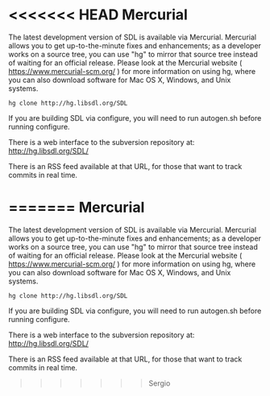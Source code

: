 <<<<<<< HEAD
Mercurial
=========

The latest development version of SDL is available via Mercurial.
Mercurial allows you to get up-to-the-minute fixes and enhancements;
as a developer works on a source tree, you can use "hg" to mirror that
source tree instead of waiting for an official release. Please look
at the Mercurial website ( https://www.mercurial-scm.org/ ) for more
information on using hg, where you can also download software for
Mac OS X, Windows, and Unix systems.

    hg clone http://hg.libsdl.org/SDL

If you are building SDL via configure, you will need to run autogen.sh
before running configure.

There is a web interface to the subversion repository at:
	http://hg.libsdl.org/SDL/

There is an RSS feed available at that URL, for those that want to
track commits in real time.

=======
Mercurial
=========

The latest development version of SDL is available via Mercurial.
Mercurial allows you to get up-to-the-minute fixes and enhancements;
as a developer works on a source tree, you can use "hg" to mirror that
source tree instead of waiting for an official release. Please look
at the Mercurial website ( https://www.mercurial-scm.org/ ) for more
information on using hg, where you can also download software for
Mac OS X, Windows, and Unix systems.

    hg clone http://hg.libsdl.org/SDL

If you are building SDL via configure, you will need to run autogen.sh
before running configure.

There is a web interface to the subversion repository at:
	http://hg.libsdl.org/SDL/

There is an RSS feed available at that URL, for those that want to
track commits in real time.

>>>>>>> Sergio
